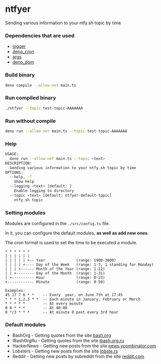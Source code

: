 # ntfyer
Sending various information to your ntfy.sh topic by time

### Dependencies that are used
 - [logger](https://deno.land/x/logger@v1.0.2/)
 - [deno_cron](https://deno.land/x/deno_cron@v1.0.0/)
 - [args](https://deno.land/x/args@2.1.1/)
 - [deno_dom](https://deno.land/x/deno_dom@v0.1.35-alpha/)

### Build binary
```sh
deno compile --allow-net main.ts
```

### Run compiled binary 
```sh
./ntfyer --topic test-topic-AAAAAAA
```

### Run without compile
```sh
deno run --allow-net main.ts --topic test-topic-AAAAAAA
```

### Help
```sh
USAGE:
  deno run --allow-net main.ts --topic <text>
DESCRIPTION:
  Sending various information to your ntfy.sh topic by time
OPTIONS:
  --help, -?
    Show help
  --logging <text> [default: ]
    Enable logging to directory
  --topic <text> [default: ntfyer-default-topic]
    ntfy.sh topic
```

### Setting modules
Modules are configured in the `./src/config.ts` file. 

In it, you can configure the default modules, **as well as add new ones**.

The cron format is used to set the time to be executed a module.

```
* * * * * *
| | | | | |
| | | | | +-- Year              (range: 1900-3000)
| | | | +---- Day of the Week   (range: 1-7, 1 standing for Monday)
| | | +------ Month of the Year (range: 1-12)
| | +-------- Day of the Month  (range: 1-31)
| +---------- Hour              (range: 0-23)
+------------ Minute            (range: 0-59)

Examples:
45 17 7 6 * *    -- Every  year, on June 7th at 17:45
* * * 1,2,3 * *  -- Each minute in January, February or March
* * * * *        -- At every minute
0 8 * * *        -- At 08:00
0 */3 * * *      -- At minute 0 past every 3rd hour
```

### Default modules
 - BashOrg - Getting quotes from the site [bash.org](http://www.bash.org/)
 - IBashOrgRu - Getting quotes from the site [ibash.org.ru](http://ibash.org.ru/)
 - HackerNews - Getting new posts from the site [news.ycombinator.com](https://news.ycombinator.com/)
 - Lobsters - Getting new posts from the site [lobste.rs](https://lobste.rs/)
 - Reddit - Getting new posts by subreddit from the site [reddit.com](https://reddit.com/)
